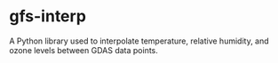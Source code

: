 gfs-interp
==========

A Python library used to interpolate temperature, relative humidity, and ozone levels between GDAS data points.
